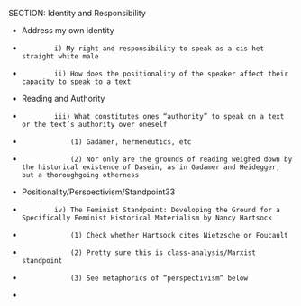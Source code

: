 SECTION: Identity and Responsibility
* Address my own identity
*             i) My right and responsibility to speak as a cis het straight white male
*             ii) How does the positionality of the speaker affect their capacity to speak to a text
* Reading and Authority
*             iii) What constitutes ones “authority” to speak on a text or the text’s authority over oneself
*                 (1) Gadamer, hermeneutics, etc
*                 (2) Nor only are the grounds of reading weighed down by the historical existence of Dasein, as in Gadamer and Heidegger, but a thoroughgoing otherness
* Positionality/Perspectivism/Standpoint33
*             iv) The Feminist Standpoint: Developing the Ground for a Specifically Feminist Historical Materialism by Nancy Hartsock
*                 (1) Check whether Hartsock cites Nietzsche or Foucault
*                 (2) Pretty sure this is class-analysis/Marxist standpoint
*                 (3) See metaphorics of “perspectivism” below
* 